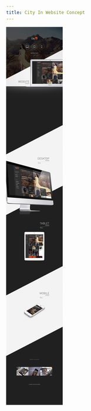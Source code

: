 ```yaml
---
title: City In Website Concept
---
```


![City In](assets/img/work/proj-2/CityIn-AntonSkvortsov.jpg)